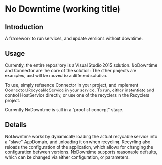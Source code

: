 No Downtime (working title)
==============

Introduction
--------------
A framework to run services, and update versions without downtime. 

Usage
--------------
Currently, the entire repository is a Visual Studio 2015 solution. NoDowntime and Connector are the core of the solution: The other projects are examples, and will be moved to a different solution.

To use, simply reference Connector in your project, and implement Connector.IRecycableService in your service.
To run, either instantiate and control HostService directly, or use one of the recyclers in the Recyclers project.

Currently NoDowntime is still in a "proof of concept" stage. 

Details
--------------
NoDowntime works by dynamically loading the actual recycable service into a "slave" AppDomain, and unloading it on when recycling.
Recycling also reloads the configuration of the application, which allows for changing the configuration between versions.
NoDowntime supports reasonable defaults, which can be changed via either configuration, or parameters.
